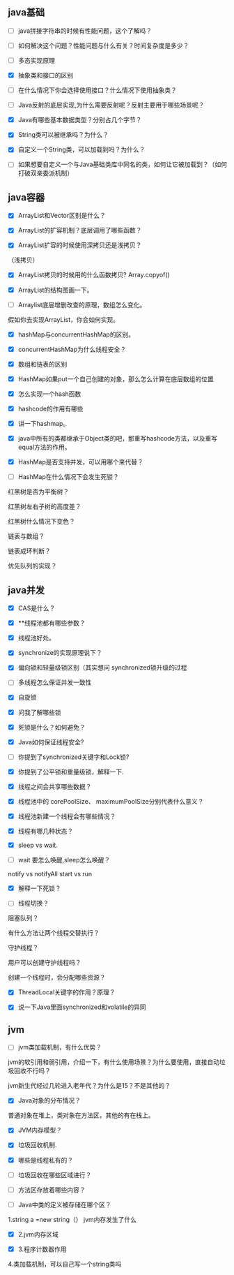 ## java基础
- [ ] java拼接字符串的时候有性能问题，这个了解吗？


- [ ] 如何解决这个问题？性能问题与什么有关？时间复杂度是多少？


- [ ] 多态实现原理


- [x] 抽象类和接口的区别


- [ ] 在什么情况下你会选择使用接口？什么情况下使用抽象类？


- [ ] Java反射的底层实现,为什么需要反射呢？反射主要用于哪些场景呢？


- [x] Java有哪些基本数据类型？分别占几个字节？


- [x] String类可以被继承吗？为什么？


- [x] 自定义一个String类，可以加载到吗？为什么？


- [ ] 如果想要自定义一个与Java基础类库中同名的类，如何让它被加载到？（如何打破双亲委派机制）



## java容器
- [x] ArrayList和Vector区别是什么？


- [x] ArrayList的扩容机制？底层调用了哪些函数？


- [x] ArrayList扩容的时候使用深拷贝还是浅拷贝？


（浅拷贝）

- [x] ArrayList拷贝的时候用的什么函数拷贝?   Array.copyof()


- [x] ArrayList的结构图画一下。


- [ ] Arraylist底层增删改查的原理，数组怎么变化。


假如你去实现ArrayList，你会如何实现。

- [x] hashMap与concurrentHashMap的区别。


- [x] concurrentHashMap为什么线程安全？


- [x] 数组和链表的区别

- [x] 
  HashMap如果put一个自己创建的对象，那么怎么计算在底层数组的位置


- [x] 怎么实现一个hash函数


- [x] hashcode的作用有哪些


- [x] 讲一下hashmap。

- [x] 
  java中所有的类都继承于Object类的吧，那重写hashcode方法，以及重写equal方法的作用。


- [x] HashMap是否支持并发，可以用哪个来代替？

- [ ] 
  HashMap在什么情况下会发生死锁？


红黑树是否为平衡树？

红黑树左右子树的高度差？

红黑树什么情况下变色？

链表与数组？

链表成环判断？

优先队列的实现？

## java并发

- [x] CAS是什么？


- [x] **线程池都有哪些参数？

- [x] 线程池好处。


- [x] synchronize的实现原理说下？


- [x] 偏向锁和轻量级锁区别（其实想问 synchronized锁升级的过程


- [ ] 多线程怎么保证并发一致性


- [x] 自旋锁


- [x] 问我了解哪些锁


- [x] 死锁是什么？如何避免？


- [x] Java如何保证线程安全?


- [ ] 你提到了synchronized关键字和Lock锁?


- [x] 你提到了公平锁和重量级锁，解释一下.


- [x] 线程之间会共享哪些数据？


- [x] 线程池中的 corePoolSize、 maximumPoolSize分别代表什么意义？


- [x] 线程池新建一个线程会有哪些情况？


- [x] 线程有哪几种状态？


- [x] sleep vs wait.


- [ ] wait 要怎么唤醒,sleep怎么唤醒？


notify vs notifyAll
start vs run

- [x] 解释一下死锁？


- [ ] 线程切换？


阻塞队列？

有什么方法让两个线程交替执行？

守护线程？

用户可以创建守护线程吗？

创建一个线程时，会分配哪些资源？

- [x] ThreadLocal关键字的作用？原理？
- [x] 说一下Java里面synchronized和volatile的异同

  




## jvm

- [ ] jvm类加载机制，有什么优势？


jvm的软引用和弱引用，介绍一下，有什么使用场景？为什么要使用，直接自动垃圾回收不行吗？

jvm新生代经过几轮进入老年代？为什么是15？不是其他的？

- [x] Java对象的分布情况？


普通对象在堆上，类对象在方法区，其他的有在栈上。

- [x] JVM内存模型？


- [x] 垃圾回收机制.


- [x] 哪些是线程私有的？


- [ ] 垃圾回收在哪些区域进行？


- [ ] 方法区存放着哪些内容？


- [ ] Java中类的定义被存储在哪个区？


1.string a =new string（） jvm内存发生了什么

- [x] 2.jvm内存区域

- [x] 3.程序计数器作用

4.类加载机制，可以自己写一个string类吗











